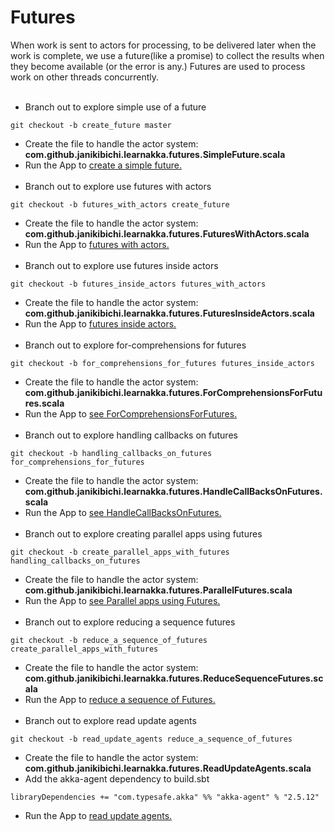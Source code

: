 # Futures
When work is sent to actors for processing, to be delivered later when the work is complete, we use a future(like a promise) to collect the results when they become available (or the error is any.)
Futures are used to process work on other threads concurrently.
<br><br>
- Branch out to explore simple use of a future
````
git checkout -b create_future master
````
- Create the file to handle the actor system: <b>com.github.janikibichi.learnakka.futures.SimpleFuture.scala</b>
- Run the App to [create a simple future.](https://asciinema.org/a/FiIuXpGjBlxk6qcEeMsriFct1)
<br><br>
- Branch out to explore use futures with actors
````
git checkout -b futures_with_actors create_future
````
- Create the file to handle the actor system: <b>com.github.janikibichi.learnakka.futures.FuturesWithActors.scala</b>
- Run the App to [futures with actors.](https://asciinema.org/a/qE79GcrEny7fM0vmsM4e7afUN)
<br><br>
- Branch out to explore use futures inside actors
````
git checkout -b futures_inside_actors futures_with_actors 
````
- Create the file to handle the actor system: <b>com.github.janikibichi.learnakka.futures.FuturesInsideActors.scala</b>
- Run the App to [futures inside actors.](https://asciinema.org/a/7Q0pJZIO7kjtmo82j0xlNGXgL)
<br><br>
- Branch out to explore for-comprehensions for futures
````
git checkout -b for_comprehensions_for_futures futures_inside_actors
````
- Create the file to handle the actor system: <b>com.github.janikibichi.learnakka.futures.ForComprehensionsForFutures.scala</b>
- Run the App to [see ForComprehensionsForFutures.](https://asciinema.org/a/2FfKRN0iKXxi3R19keXTxw4pf)
<br><br>
- Branch out to explore handling callbacks on futures
````
git checkout -b handling_callbacks_on_futures for_comprehensions_for_futures
````
- Create the file to handle the actor system: <b>com.github.janikibichi.learnakka.futures.HandleCallBacksOnFutures.scala</b>
- Run the App to [see HandleCallBacksOnFutures.](https://asciinema.org/a/DZi5q0C1bMqwC3mvQZI3Z1Icf)
<br><br>
- Branch out to explore creating parallel apps using futures
````
git checkout -b create_parallel_apps_with_futures handling_callbacks_on_futures
````
- Create the file to handle the actor system: <b>com.github.janikibichi.learnakka.futures.ParallelFutures.scala</b>
- Run the App to [see Parallel apps using Futures.](https://asciinema.org/a/GzKoBxDWyC1fDIg5OXsj0OUWU)
<br><br>
- Branch out to explore reducing a sequence futures
````
git checkout -b reduce_a_sequence_of_futures create_parallel_apps_with_futures
````
- Create the file to handle the actor system: <b>com.github.janikibichi.learnakka.futures.ReduceSequenceFutures.scala</b>
- Run the App to [reduce a sequence of Futures.](https://asciinema.org/a/e1zqhQeZWZxXaT607ZY21hzSE)
<br><br>
- Branch out to explore read update agents
````
git checkout -b read_update_agents reduce_a_sequence_of_futures 
````
- Create the file to handle the actor system: <b>com.github.janikibichi.learnakka.futures.ReadUpdateAgents.scala</b>
- Add the akka-agent dependency to build.sbt
````
libraryDependencies += "com.typesafe.akka" %% "akka-agent" % "2.5.12"
````
- Run the App to [read update agents.](https://asciinema.org/a/F6Eaqq5tqwvmRrwLHcvek3osx)